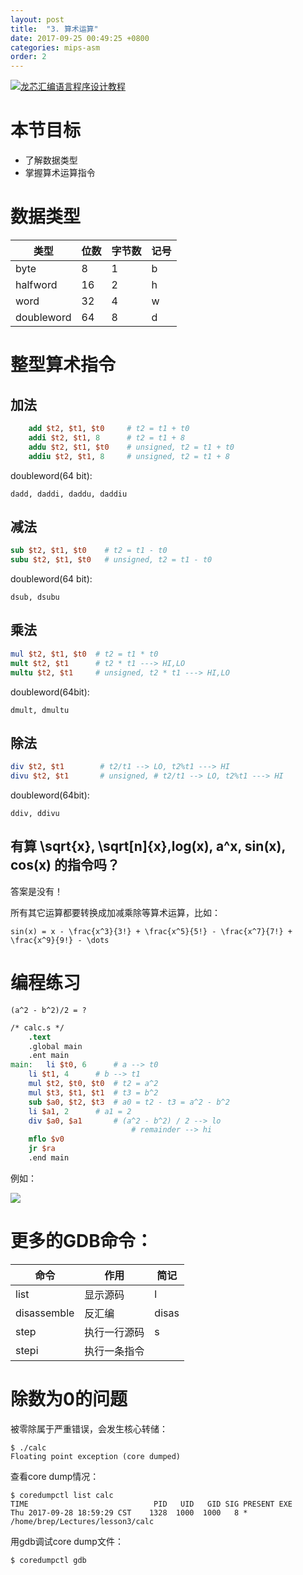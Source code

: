 ```yaml
---
layout: post
title:  "3. 算术运算"
date: 2017-09-25 00:49:25 +0800
categories: mips-asm
order: 2
---
```

<a href="https://www.bilibili.com/video/av14809674/" target="_blank"><img src="{{ site.url }}/assets/images/video-icon.png" alt="龙芯汇编语言程序设计教程" /></a>

# 本节目标
+ 了解数据类型
+ 掌握算术运算指令

# 数据类型

| 类型 | 位数 | 字节数 | 记号 |
|------|------|--------|------|
| byte | 8    | 1      | b    |
| halfword | 16 | 2 | h |
| word | 32 | 4 | w |
| doubleword | 64 | 8 | d |

# 整型算术指令

## 加法
```MIPS
    add $t2, $t1, $t0     # t2 = t1 + t0
    addi $t2, $t1, 8      # t2 = t1 + 8
    addu $t2, $t1, $t0    # unsigned, t2 = t1 + t0
    addiu $t2, $t1, 8     # unsigned, t2 = t1 + 8
```

doubleword(64 bit):

	dadd, daddi, daddu, daddiu


## 减法
```MIPS
sub $t2, $t1, $t0    # t2 = t1 - t0
subu $t2, $t1, $t0   # unsigned, t2 = t1 - t0
```

doubleword(64 bit):

	dsub, dsubu

## 乘法
```MIPS
mul $t2, $t1, $t0  # t2 = t1 * t0
mult $t2, $t1      # t2 * t1 ---> HI,LO
multu $t2, $t1     # unsigned, t2 * t1 ---> HI,LO
```

doubleword(64bit):

	dmult, dmultu

## 除法
```MIPS
div $t2, $t1        # t2/t1 --> LO, t2%t1 ---> HI
divu $t2, $t1       # unsigned, # t2/t1 --> LO, t2%t1 ---> HI
```

doubleword(64bit):

	ddiv, ddivu

## 有算 \sqrt{x}, \sqrt[n]{x},log(x), a^x, sin(x), cos(x) 的指令吗？
答案是没有！

所有其它运算都要转换成加减乘除等算术运算，比如：

	sin(x) = x - \frac{x^3}{3!} + \frac{x^5}{5!} - \frac{x^7}{7!} + \frac{x^9}{9!} - \dots

# 编程练习

	(a^2 - b^2)/2 = ?

```MIPS
/* calc.s */
	.text
	.global main
	.ent main
main:	li $t0, 6	   # a --> t0
	li $t1, 4	   # b --> t1
	mul $t2, $t0, $t0  # t2 = a^2
	mul $t3, $t1, $t1  # t3 = b^2
	sub $a0, $t2, $t3  # a0 = t2 - t3 = a^2 - b^2
	li $a1, 2	   # a1 = 2
	div $a0, $a1	   # (a^2 - b^2) / 2 --> lo
                           # remainder --> hi
	mflo $v0
	jr $ra
	.end main
```

例如：

<img src="{{ site.url }}/assets/images/mips-asm/lesson2-formula-2.png" />

# 更多的GDB命令：

| 命令 | 作用 | 简记 |
|------|------|------|
| list | 显示源码 | l |
| disassemble | 反汇编 | disas |
| step | 执行一行源码 | s |
| stepi | 执行一条指令 |  |

# 除数为0的问题
被零除属于严重错误，会发生核心转储：

	$ ./calc
	Floating point exception (core dumped)

查看core dump情况：
```
$ coredumpctl list calc
TIME                            PID   UID   GID SIG PRESENT EXE
Thu 2017-09-28 18:59:29 CST    1328  1000  1000   8 * /home/brep/Lectures/lesson3/calc
```

用gdb调试core dump文件：

	$ coredumpctl gdb
